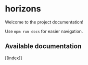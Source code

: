# horizons

Welcome to the project documentation!

Use `npm run docs` for easier navigation.

## Available documentation

[[index]]
